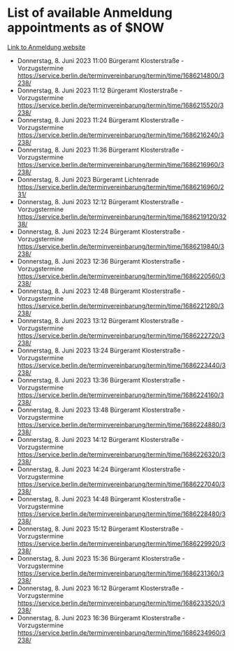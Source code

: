 # List of available Anmeldung appointments as of $NOW
[Link to Anmeldung website](https://service.berlin.de/terminvereinbarung/termin/tag.php?termin=1&anliegen[]=120686&dienstleisterlist=122210,122217,327316,122219,327312,122227,327314,122231,327346,122243,327348,122254,122252,329742,122260,329745,122262,329748,122271,327278,122273,327274,122277,327276,330436,122280,327294,122282,327290,122284,327292,122291,327270,122285,327266,122286,327264,122296,327268,150230,329760,122297,327286,122294,327284,122312,329763,122314,329775,122304,327330,122311,327334,122309,327332,317869,122281,327352,122279,329772,122283,122276,327324,122274,327326,122267,329766,122246,327318,122251,327320,122257,327322,122208,327298,122226,327300&herkunft=http%3A%2F%2Fservice.berlin.de%2Fdienstleistung%2F120686%2F)
- Donnerstag, 8. Juni 2023 11:00 Bürgeramt Klosterstraße - Vorzugstermine https://service.berlin.de/terminvereinbarung/termin/time/1686214800/3238/
- Donnerstag, 8. Juni 2023 11:12 Bürgeramt Klosterstraße - Vorzugstermine https://service.berlin.de/terminvereinbarung/termin/time/1686215520/3238/
- Donnerstag, 8. Juni 2023 11:24 Bürgeramt Klosterstraße - Vorzugstermine https://service.berlin.de/terminvereinbarung/termin/time/1686216240/3238/
- Donnerstag, 8. Juni 2023 11:36 Bürgeramt Klosterstraße - Vorzugstermine https://service.berlin.de/terminvereinbarung/termin/time/1686216960/3238/
- Donnerstag, 8. Juni 2023  Bürgeramt Lichtenrade https://service.berlin.de/terminvereinbarung/termin/time/1686216960/231/
- Donnerstag, 8. Juni 2023 12:12 Bürgeramt Klosterstraße - Vorzugstermine https://service.berlin.de/terminvereinbarung/termin/time/1686219120/3238/
- Donnerstag, 8. Juni 2023 12:24 Bürgeramt Klosterstraße - Vorzugstermine https://service.berlin.de/terminvereinbarung/termin/time/1686219840/3238/
- Donnerstag, 8. Juni 2023 12:36 Bürgeramt Klosterstraße - Vorzugstermine https://service.berlin.de/terminvereinbarung/termin/time/1686220560/3238/
- Donnerstag, 8. Juni 2023 12:48 Bürgeramt Klosterstraße - Vorzugstermine https://service.berlin.de/terminvereinbarung/termin/time/1686221280/3238/
- Donnerstag, 8. Juni 2023 13:12 Bürgeramt Klosterstraße - Vorzugstermine https://service.berlin.de/terminvereinbarung/termin/time/1686222720/3238/
- Donnerstag, 8. Juni 2023 13:24 Bürgeramt Klosterstraße - Vorzugstermine https://service.berlin.de/terminvereinbarung/termin/time/1686223440/3238/
- Donnerstag, 8. Juni 2023 13:36 Bürgeramt Klosterstraße - Vorzugstermine https://service.berlin.de/terminvereinbarung/termin/time/1686224160/3238/
- Donnerstag, 8. Juni 2023 13:48 Bürgeramt Klosterstraße - Vorzugstermine https://service.berlin.de/terminvereinbarung/termin/time/1686224880/3238/
- Donnerstag, 8. Juni 2023 14:12 Bürgeramt Klosterstraße - Vorzugstermine https://service.berlin.de/terminvereinbarung/termin/time/1686226320/3238/
- Donnerstag, 8. Juni 2023 14:24 Bürgeramt Klosterstraße - Vorzugstermine https://service.berlin.de/terminvereinbarung/termin/time/1686227040/3238/
- Donnerstag, 8. Juni 2023 14:48 Bürgeramt Klosterstraße - Vorzugstermine https://service.berlin.de/terminvereinbarung/termin/time/1686228480/3238/
- Donnerstag, 8. Juni 2023 15:12 Bürgeramt Klosterstraße - Vorzugstermine https://service.berlin.de/terminvereinbarung/termin/time/1686229920/3238/
- Donnerstag, 8. Juni 2023 15:36 Bürgeramt Klosterstraße - Vorzugstermine https://service.berlin.de/terminvereinbarung/termin/time/1686231360/3238/
- Donnerstag, 8. Juni 2023 16:12 Bürgeramt Klosterstraße - Vorzugstermine https://service.berlin.de/terminvereinbarung/termin/time/1686233520/3238/
- Donnerstag, 8. Juni 2023 16:36 Bürgeramt Klosterstraße - Vorzugstermine https://service.berlin.de/terminvereinbarung/termin/time/1686234960/3238/
